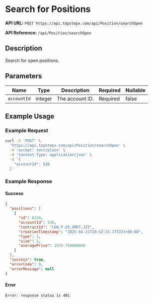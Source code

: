 # Search for Positions

**API URL:** `POST https://api.topstepx.com/api/Position/searchOpen`

**API Reference:** `/api/Position/searchOpen`

## Description

Search for open positions.

## Parameters

| Name | Type | Description | Required | Nullable |
|------|------|-------------|----------|----------|
| `accountId` | integer | The account ID. | Required | false |

## Example Usage

### Example Request

```bash
curl -X 'POST' \
  'https://api.topstepx.com/api/Position/searchOpen' \
  -H 'accept: text/plain' \
  -H 'Content-Type: application/json' \
  -d '{
    "accountId": 536
  }'
```

### Example Response

#### Success

```json
{
  "positions": [
    {
      "id": 6124,
      "accountId": 536,
      "contractId": "CON.F.US.GMET.J25",
      "creationTimestamp": "2025-04-21T19:52:32.175721+00:00",
      "type": 1,
      "size": 2,
      "averagePrice": 1575.750000000
    }
  ],
  "success": true,
  "errorCode": 0,
  "errorMessage": null
}
```

#### Error

```
Error: response status is 401
```

